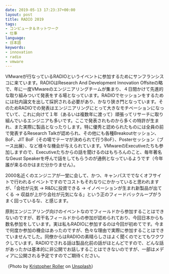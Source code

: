 ```yaml
---
date: 2019-05-13 17:23:37+00:00
layout: post
title: RADIO 2019
tags:
- コンピュータ＆ネットワーク
- 仕事
language:
- 日本語
keywords:
- innovation
- radio
- vmware
---
```


VMwareが行なっているRADIOというイベントに参加するためにサンフランシスコに来ています。RADIOはResearch And Development Innovation Offsiteの略で、年に一度VMwareのエンジニアリングチームが集まり、４日間かけて先進的な取り組みついて発表をする場となっています。RADIOでセッションをするためには社内論文を出して採択される必要があり、かなり狭き門となっています。そのためRADIOでの発表はエンジニアリングにとって大きなモチベーションになっていて、これに向けて１年（あるいは複数年に渡って）頑張ってリサーチに取り組んでいるエンジニアも多いです。ここで発表されものから多くの特許が生まれ、また実際に製品となったりします。特に優秀と認められたものには全員の前で発表するResearch Talkが認められ、その他にも各種Breakoutセッション、BoF、JIT BoF（その場でテーマが決められて行うBoF）、Posterセッション（ブース出展）、など様々な機会が与えられています。VMwareのExecutiveたちも参加しますので、Executiveたちからの話を聞けるのはもちろんのこと、毎年著名なGeust Speakerを呼んで話をしてもらうのが通例となっているようです（今年誰が来るのかはまだ分かりません）。

2000名近くのエンジニアが一堂に会して、かつ、キャンパスででなくオフサイトで行われるイベントですのでコストもそれなりにかかっていると思われますが、「会社が元気 -> R&Dに投資できる -> イノベーションが生まれ新製品が出てくる -> 収益が上がり会社が元気になる」という正のフィードバックループがうまく回っているな、と感じます。

原則エンジニアリング向けのイベントなのでフィールドから参加することはできないのですが、若干名フィールドからの参加が認められており、今回日本からも数名参加をしています。実は私もRADIOに参加するのは今回が初めてです。今まで何度か参加の機会はあったのですが、色々な理由で実際に参加することはできていませんでした。同僚からはRADIOの素晴らしさはよく聞くのでとてもワクワクしています。RADIOでされる話は製品化前の話がほとんどですので、どんな話があったかは基本的に非公開でお話しすることはできないのですが、一部はメディアに公開される予定ですのでご期待ください。

（Photo by [Kristopher Roller](https://unsplash.com/photos/PC_lbSSxCZE?utm_source=unsplash&utm_medium=referral&utm_content=creditCopyText) on [Unsplash](https://unsplash.com/search/photos/innovation?utm_source=unsplash&utm_medium=referral&utm_content=creditCopyText)）
